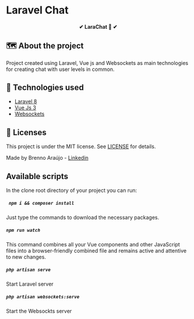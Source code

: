 # Laravel Chat

<h4 align="center"> 
	✔  LaraChat 🚀  ✔
</h4>

## 🗺 About the project

Project created using Laravel, Vue js and Websockets as main technologies for creating chat with user levels in common.

## 🚀 Technologies used

- [Laravel 8](https://laravel.com/)
- [Vue Js 3](https://vuejs.org/)
- [Websockets](https://beyondco.de/docs/laravel-websockets/getting-started/introduction) 

## :memo: Licenses

This project is under the MIT license. See [LICENSE](https://github.com/brenno-git/laravel-chat/blob/main/LICENSE) for details.

Made by Brenno Araújo - [Linkedin](https://www.linkedin.com/in/brennoaraujo/)

## Available scripts

In the clone root directory of your project you can run:

##### ` npm i && composer install`

Just type the commands to download the necessary packages.

##### `npm run watch`

This command combines all your Vue components and other JavaScript files into a browser-friendly combined file and remains active and attentive to new changes.

##### `php artisan serve`

Start Laravel server

##### `php artisan websockets:serve`

Start the Websockts server



